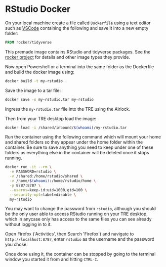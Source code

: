 # RStudio Docker

On your local machine create a file called `Dockerfile` using a text editor such as [VSCode](https://code.visualstudio.com/) containing the following and save it into a new empty folder:

```Dockerfile
FROM rocker/tidyverse
```

This premade image contains RStudio and tidyverse packages. See the [rocker project](https://rocker-project.org/images/versioned/rstudio.html) for details and other image types they provide.

Now open Powershell or a terminal into the same folder as the Dockerfile and build the docker image using:
```bash
docker build -t my-rstudio .
```

Save the image to a tar file:
```bash
docker save -o my-rstudio.tar my-rstudio
```

Ingress the `my-rstudio.tar` file into the TRE using the Airlock.

Then from your TRE desktop load the image:
```bash
docker load -i /shared/inbound/$(whoami)/my-rstudio.tar
```

Run the container using the following command which will mount your home and shared folders so they appear under the home folder within the container. Be sure to save anything you need to keep under one of these folders as everything else in the container will be deleted once it stops running.

```bash
docker run -it --rm \
  -e PASSWORD=rstudio \
  -v /shared:/home/rstudio/shared \
  -v /home/$(whoami):/home/rstudio/home \
  -p 8787:8787 \
  --userns=keep-id:uid=1000,gid=100 \
  --security-opt=label=disable \
  my-rstudio
```

You may want to change the password from `rstudio`, although you should be the only user able to access RStudio running on your TRE desktop, which in anycase only has access to the same files you can see already without logging in to it.

Open Firefox ('Activities', then Search 'Firefox') and navigate to `http://localhost:8787`, enter `rstudio` as the username and the password you chose.

Once done using it, the container can be stopped by going to the terminal window you started it from and hitting `CTRL-C`.